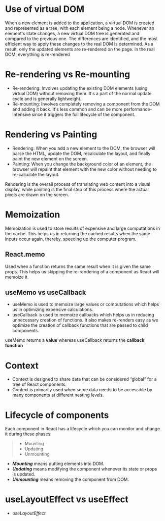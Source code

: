 # Use of virtual DOM

When a new element is added to the application, a virtual DOM is created and represented as a tree, with each element being a node. Whenever an element's state changes, a new virtual DOM tree is generated and compared to the previous one. The differences are identified, and the most efficient way to apply these changes to the real DOM is determined. As a result, only the updated elements are re-rendered on the page. In the real DOM, everything is re-rendered

# Re-rendering vs Re-mounting

- Re-rendering: Involves updating the existing DOM elements (using virtual DOM) without removing them. It's a part of the normal update cycle and is generally lightweight.
- Re-mounting: Involves completely removing a component from the DOM and adding it back. It's less common and can be more performance-intensive since it triggers the full lifecycle of the component.

# Rendering vs Painting

- Rendering: When you add a new element to the DOM, the browser will parse the HTML, update the DOM, recalculate the layout, and finally paint the new element on the screen.
- Painting: When you change the background color of an element, the browser will repaint that element with the new color without needing to re-calculate the layout.

Rendering is the overall process of translating web content into a visual display, while painting is the final step of this process where the actual pixels are drawn on the screen.

# Memoization

Memoization is used to store results of expensive and large computations in the cache. This helps us in returning the cached results when the same inputs occur again, thereby, speeding up the computer program.

## React.memo

Used when a function returns the same result when it is given the same props. This helps us skipping the re-rendering of a component as React will memoize it. 

## useMemo vs useCallback

- useMemo is used to memoize large values or computations which helps us in optimizing expensive calculations.
- useCallback is used to memoize callbacks which helps us in reducing unnecessary creation of functions. It also makes re-renders easy as we optimize the creation of callback functions that are passed to child components.

useMemo returns a **value** whereas useCallback returns the **callback function**

# Context

- Context is designed to share data that can be considered “global” for a tree of React components.
- Context is primarily used when some data needs to be accessible by many components at different nesting levels.

# Lifecycle of components

Each component in React has a lifecycle which you can monitor and change it during these phases:
>- Mounting
>- Updating
>- Unmounting

- ***Mounting*** means putting elements into DOM.
- ***Updating*** means modifying the component whenever its state or props is updated.
- ***Unmounting*** means removing the component from DOM.

# useLayoutEffect vs useEffect

- *useLayoutEffect*







